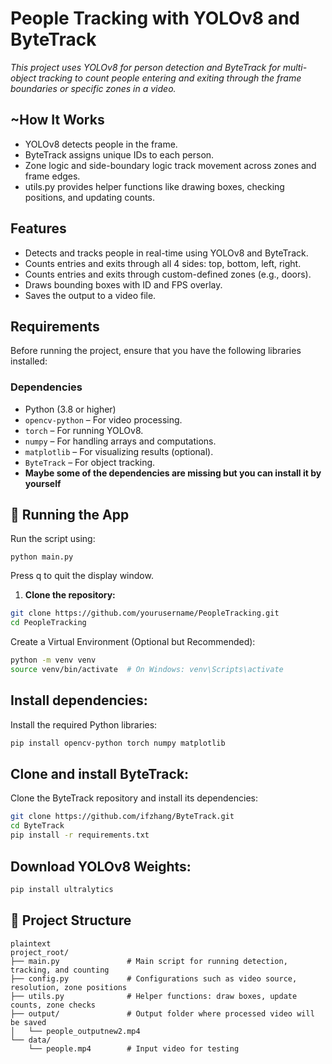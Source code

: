 # People Tracking with YOLOv8 and ByteTrack
*This project uses YOLOv8 for person detection and ByteTrack for multi-object tracking to count people entering and exiting through the frame boundaries or specific zones in a video.*

## ~How It Works
- YOLOv8 detects people in the frame.
- ByteTrack assigns unique IDs to each person.
- Zone logic and side-boundary logic track movement across zones and frame edges.
- utils.py provides helper functions like drawing boxes, checking positions, and updating counts.

## Features
- Detects and tracks people in real-time using YOLOv8 and ByteTrack.
- Counts entries and exits through all 4 sides: top, bottom, left, right.
- Counts entries and exits through custom-defined zones (e.g., doors).
- Draws bounding boxes with ID and FPS overlay.
- Saves the output to a video file.

## Requirements

Before running the project, ensure that you have the following libraries installed:

### Dependencies

- Python (3.8 or higher)
- `opencv-python` – For video processing.
- `torch` – For running YOLOv8.
- `numpy` – For handling arrays and computations.
- `matplotlib` – For visualizing results (optional).
- `ByteTrack` – For object tracking.
-  **Maybe some of the dependencies are missing but you can install it by yourself**

## 🚀 Running the App
Run the script using:
```
python main.py
```
Press q to quit the display window.

1. **Clone the repository:**
```bash
git clone https://github.com/yourusername/PeopleTracking.git
cd PeopleTracking
```
Create a Virtual Environment (Optional but Recommended):

```bash
python -m venv venv
source venv/bin/activate  # On Windows: venv\Scripts\activate
```

## Install dependencies:
Install the required Python libraries:
```bash
pip install opencv-python torch numpy matplotlib
```

## Clone and install ByteTrack:
Clone the ByteTrack repository and install its dependencies:
```bash
git clone https://github.com/ifzhang/ByteTrack.git
cd ByteTrack
pip install -r requirements.txt
```

## Download YOLOv8 Weights:
```bash
pip install ultralytics
```

## 📂 Project Structure
```
plaintext
project_root/
├── main.py               # Main script for running detection, tracking, and counting
├── config.py             # Configurations such as video source, resolution, zone positions
├── utils.py              # Helper functions: draw boxes, update counts, zone checks
├── output/               # Output folder where processed video will be saved
│   └── people_outputnew2.mp4
└── data/
    └── people.mp4        # Input video for testing
```


